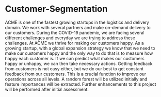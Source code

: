 # Customer-Segmentation
ACME is one of the fastest growing startups in the logistics and delivery domain. We work with several partners and make on-demand delivery to our customers. During the COVID-19 pandemic, we are facing several different challenges and everyday we are trying to address these challenges.  At ACME we thrive for making our customers happy. As a growing startup, with a global expansion strategy we know that we need to make our customers happy and the only way to do that is to measure how happy each customer is. If we can predict what makes our customers happy or unhappy, we can then take necessary actions.  Getting feedback from customers is not easy either, but we do our best to get constant feedback from our customers. This is a crucial function to improve our operations across all levels. A random forest will be utilized initially and feature importances will be extracted.  Further enhancements to this project will be performed after initial assessment.
